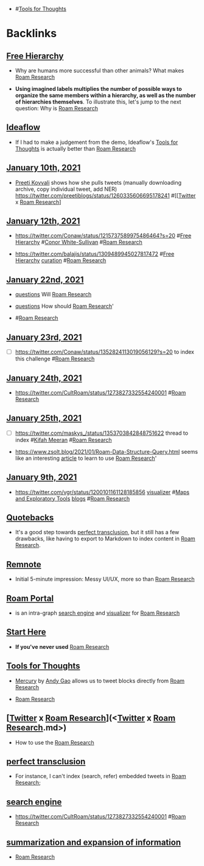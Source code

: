 - #[Tools for Thoughts](<Tools for Thoughts.md>)

# Backlinks
## [Free Hierarchy](<Free Hierarchy.md>)
- Why are humans more successful than other animals? What makes [Roam Research](<Roam Research.md>)

- **Using imagined labels multiplies the number of possible ways to organize the same members within a hierarchy, as well as the number of hierarchies themselves**. To illustrate this, let's jump to the next question: Why is [Roam Research](<Roam Research.md>)

## [Ideaflow](<Ideaflow.md>)
- If I had to make a judgement from the demo, Ideaflow's [Tools for Thoughts](<Tools for Thoughts.md>) is actually better than [Roam Research](<Roam Research.md>)

## [January 10th, 2021](<January 10th, 2021.md>)
- [Preeti Kovvali](<Preeti Kovvali.md>) shows how she pulls tweets (manually downloading archive, copy individual tweet, add NER) https://twitter.com/preetiblogs/status/1260335606695178241 #[[[Twitter](<[[Twitter.md>) x [Roam Research](<Roam Research.md>)]

## [January 12th, 2021](<January 12th, 2021.md>)
- https://twitter.com/Conaw/status/1215737589975486464?s=20 #[Free Hierarchy](<Free Hierarchy.md>) #[Conor White-Sullivan](<Conor White-Sullivan.md>) #[Roam Research](<Roam Research.md>)

- https://twitter.com/balajis/status/1309489945027817472 #[Free Hierarchy](<Free Hierarchy.md>) [curation](<curation.md>) #[Roam Research](<Roam Research.md>)

## [January 22nd, 2021](<January 22nd, 2021.md>)
- [questions](<questions.md>) Will [Roam Research](<Roam Research.md>)

- [questions](<questions.md>) How should [Roam Research](<Roam Research.md>)'

- #[Roam Research](<Roam Research.md>)

## [January 23rd, 2021](<January 23rd, 2021.md>)
- [ ] https://twitter.com/Conaw/status/1352824113019056129?s=20 to index this challenge #[Roam Research](<Roam Research.md>)

## [January 24th, 2021](<January 24th, 2021.md>)
- https://twitter.com/CultRoam/status/1273827332554240001 #[Roam Research](<Roam Research.md>)

## [January 25th, 2021](<January 25th, 2021.md>)
- [ ] https://twitter.com/maskys_/status/1353703842848751622  thread to index #[Kifah Meeran](<Kifah Meeran.md>) #[Roam Research](<Roam Research.md>)

- https://www.zsolt.blog/2021/01/Roam-Data-Structure-Query.html seems like an interesting [article](<article.md>) to learn to use [Roam Research](<Roam Research.md>)'

## [January 9th, 2021](<January 9th, 2021.md>)
- https://twitter.com/vgr/status/1200101161128185856 [visualizer](<visualizer.md>) #[Maps and Exploratory Tools](<Maps and Exploratory Tools.md>) [blogs](<blogs.md>) #[Roam Research](<Roam Research.md>)

## [Quotebacks](<Quotebacks.md>)
- It's a good step towards [perfect transclusion](<perfect transclusion.md>), but it still has a few drawbacks, like having to export to Markdown to index content in [Roam Research](<Roam Research.md>).

## [Remnote](<Remnote.md>)
- Initial 5-minute impression: Messy UI/UX, more so than [Roam Research](<Roam Research.md>)

## [Roam Portal](<Roam Portal.md>)
- is an intra-graph [search engine](<search engine.md>) and [visualizer](<visualizer.md>) for [Roam Research](<Roam Research.md>)

## [Start Here](<Start Here.md>)
- **If you've never used** [Roam Research](<Roam Research.md>)

## [Tools for Thoughts](<Tools for Thoughts.md>)
- [Mercury](<Mercury.md>) by [Andy Gao](<Andy Gao.md>) allows us to tweet blocks directly from [Roam Research](<Roam Research.md>)

- [Roam Research](<Roam Research.md>)

## [[Twitter](<[Twitter.md>) x [Roam Research](<Roam Research.md>)](<[Twitter](<Twitter.md>) x [Roam Research](<Roam Research.md>).md>)
- How to use the [Roam Research](<Roam Research.md>)

## [perfect transclusion](<perfect transclusion.md>)
- For instance, I can't index (search, refer) embedded tweets in [Roam Research](<Roam Research.md>);

## [search engine](<search engine.md>)
- https://twitter.com/CultRoam/status/1273827332554240001 #[Roam Research](<Roam Research.md>)

## [summarization and expansion of information](<summarization and expansion of information.md>)
- [Roam Research](<Roam Research.md>)

